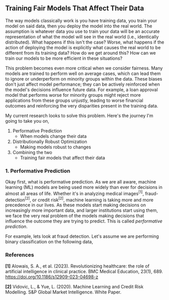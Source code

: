 ## Training Fair Models That Affect Their Data

The way models classically work is you have training data, you train your model
on said data, then you deploy the model into the real world. The assumption is whatever data
you use to train your data will be an accurate representation of what the model will see in the real world (i.e., identically distributed). What happens if this isn't the case? Worse, what happens if the action of deploying the model is explicitly what causes the real world to be different from its training data? How do we get around this? How can we train our
models to be more efficient in these situations? 

This problem becomes even more critical when we consider fairness. Many models are trained to perform well on average cases, which can lead them to ignore or underperform on minority groups within the data. These biases don't just affect model performance; they can be actively reinforced when the model's decisions influence future data. For example, a loan approval model that performs worse for minority groups might reject more applications from these groups unjustly, leading to worse financial outcomes and reinforcing the very disparities present in the training data.

My current research looks to solve this problem. Here's the journey I'm going to take you on,

1. Performative Prediction 
    - When models change their data
2. Distributionally Robust Optimization
    - Making models robust to changes
3. Combining the two
    - Training fair models that affect their data


### 1. Performative Prediction
Okay first, what is performative prediction. As we are all aware, machine learning (ML) models are being used more widely than ever for decisions in almost all areas of life. Whether it's in analyzing medical images<sup>[1]</sup>, fraud-detection<sup>[2]</sup>, or credit risk<sup>[2]</sup>, machine learning is taking more and more precedence in our lives. As these models start making decisions on increasingly more important data, and larger institutions start using them, we face the very real problem of the models making decisions that influence the outcome they are trying to predict. This is called *performative prediction*.

For example, lets look at fraud detection. Let's assume we are performing binary classification on the following data, 



### References

**[1]** Alowais, S. A., et al. (2023). Revolutionizing healthcare: the role of artificial intelligence in clinical practice. BMC Medical Education, 23(1), 689. <a href="https://doi.org/10.1186/s12909-023-04698-z">https://doi.org/10.1186/s12909-023-04698-z</a>

**[2]** Vidovic, L., & Yue, L. (2020). Machine Learning and Credit Risk Modelling. S&P Global Market Intelligence. White Paper.
 